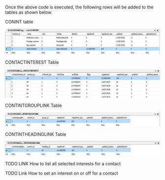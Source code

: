 <properties date="2016-05-11"
SortOrder="5"
/>

Once the above code is executed, the following rows will be added to the tables as shown below.

CONINT table

<img src="../How%20to%20add%20a%20new%20contact%20interest_files/image001.jpg" width="605" height="84" />

CONTACTINTEREST Table

<img src="../How%20to%20add%20a%20new%20contact%20interest_files/image002.jpg" width="604" height="93" />

CONTINTGROUPLINK Table

<img src="../How%20to%20add%20a%20new%20contact%20interest_files/image003.jpg" width="604" height="46" />

CONTINTHEADINGLINK Table

<img src="../How%20to%20add%20a%20new%20contact%20interest_files/image004.jpg" width="604" height="48" />

TODO LINK How to list all selected interests for a contact

TODO Link []() How to set an interest on or off for a contact
